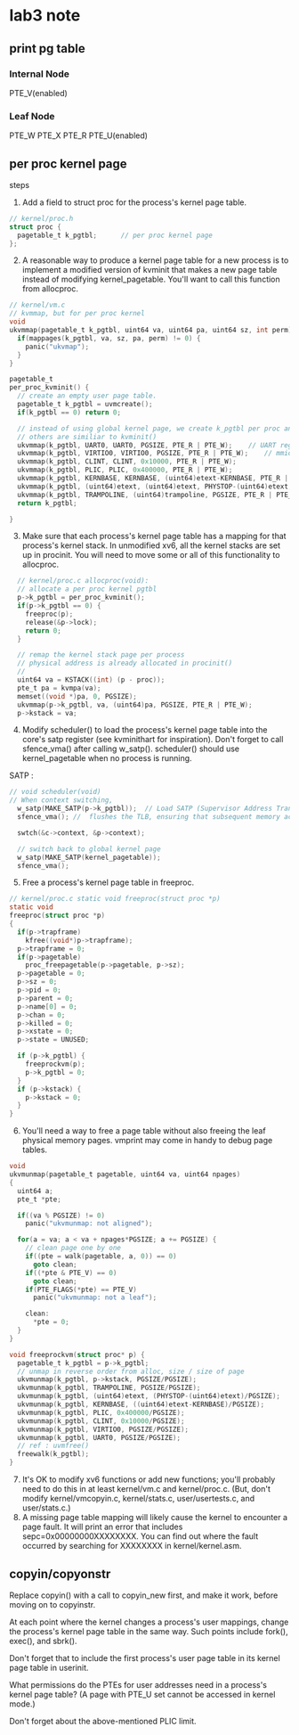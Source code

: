 # lab3 note

## print pg table

### Internal Node
  PTE_V(enabled)

### Leaf Node
  PTE_W PTE_X PTE_R PTE_U(enabled)

## per proc kernel page
steps

1. Add a field to struct proc for the process's kernel page table.
```c
// kernel/proc.h
struct proc {
  pagetable_t k_pgtbl;      // per proc kernel page
};
```
2. A reasonable way to produce a kernel page table for a new process is to implement a modified version of kvminit that makes a new page table instead of modifying kernel_pagetable. You'll want to call this function from allocproc.
```c
// kernel/vm.c
// kvmmap, but for per proc kernel 
void
ukvmmap(pagetable_t k_pgtbl, uint64 va, uint64 pa, uint64 sz, int perm) {
  if(mappages(k_pgtbl, va, sz, pa, perm) != 0) {
    panic("ukvmap");
  }
}

pagetable_t 
per_proc_kvminit() {
  // create an empty user page table.
  pagetable_t k_pgtbl = uvmcreate();
  if(k_pgtbl == 0) return 0;

  // instead of using global kernel page, we create k_pgtbl per proc and use this to init
  // others are similiar to kvminit()
  ukvmmap(k_pgtbl, UART0, UART0, PGSIZE, PTE_R | PTE_W);    // UART register
  ukvmmap(k_pgtbl, VIRTIO0, VIRTIO0, PGSIZE, PTE_R | PTE_W);    // mmio disk interface
  ukvmmap(k_pgtbl, CLINT, CLINT, 0x10000, PTE_R | PTE_W);  
  ukvmmap(k_pgtbl, PLIC, PLIC, 0x400000, PTE_R | PTE_W);
  ukvmmap(k_pgtbl, KERNBASE, KERNBASE, (uint64)etext-KERNBASE, PTE_R | PTE_X);
  ukvmmap(k_pgtbl, (uint64)etext, (uint64)etext, PHYSTOP-(uint64)etext, PTE_R | PTE_W);
  ukvmmap(k_pgtbl, TRAMPOLINE, (uint64)trampoline, PGSIZE, PTE_R | PTE_X);  // high address of kernel
  return k_pgtbl;

}

```
3. Make sure that each process's kernel page table has a mapping for that process's kernel stack. In unmodified xv6, all the kernel stacks are set up in procinit. You will need to move some or all of this functionality to allocproc.

```c
  // kernel/proc.c allocproc(void):
  // allocate a per proc kernel pgtbl
  p->k_pgtbl = per_proc_kvminit();
  if(p->k_pgtbl == 0) {
    freeproc(p);
    release(&p->lock);
    return 0; 
  }

  // remap the kernel stack page per process
  // physical address is already allocated in procinit()
  // 
  uint64 va = KSTACK((int) (p - proc));
  pte_t pa = kvmpa(va);
  memset((void *)pa, 0, PGSIZE);
  ukvmmap(p->k_pgtbl, va, (uint64)pa, PGSIZE, PTE_R | PTE_W);
  p->kstack = va;

```

4. Modify scheduler() to load the process's kernel page table into the core's satp register (see kvminithart for inspiration). Don't forget to call sfence_vma() after calling w_satp().
scheduler() should use kernel_pagetable when no process is running.

SATP : 

```c
// void scheduler(void)
// When context switching, 
  w_satp(MAKE_SATP(p->k_pgtbl));  // Load SATP (Supervisor Address Translation and Protection) register with the page table of the current process.
  sfence_vma(); //  flushes the TLB, ensuring that subsequent memory accesses use the new page table entries.

  swtch(&c->context, &p->context);

  // switch back to global kernel page
  w_satp(MAKE_SATP(kernel_pagetable));
  sfence_vma();

```
5. Free a process's kernel page table in freeproc.

```c
// kernel/proc.c static void freeproc(struct proc *p)
static void
freeproc(struct proc *p)
{
  if(p->trapframe)
    kfree((void*)p->trapframe);
  p->trapframe = 0;
  if(p->pagetable)
    proc_freepagetable(p->pagetable, p->sz);
  p->pagetable = 0;
  p->sz = 0;
  p->pid = 0;
  p->parent = 0;
  p->name[0] = 0;
  p->chan = 0;
  p->killed = 0;
  p->xstate = 0;
  p->state = UNUSED;

  if (p->k_pgtbl) {
    freeprockvm(p);
    p->k_pgtbl = 0;
  }
  if (p->kstack) {
    p->kstack = 0;
  }
}
```
6. You'll need a way to free a page table without also freeing the leaf physical memory pages.
vmprint may come in handy to debug page tables.

```c
void
ukvmunmap(pagetable_t pagetable, uint64 va, uint64 npages)
{
  uint64 a;
  pte_t *pte;

  if((va % PGSIZE) != 0)
    panic("ukvmunmap: not aligned");

  for(a = va; a < va + npages*PGSIZE; a += PGSIZE) {
    // clean page one by one
    if((pte = walk(pagetable, a, 0)) == 0)
      goto clean;
    if((*pte & PTE_V) == 0)
      goto clean;
    if(PTE_FLAGS(*pte) == PTE_V)
      panic("ukvmunmap: not a leaf");

    clean:
      *pte = 0;
  }
}

void freeprockvm(struct proc* p) {
  pagetable_t k_pgtbl = p->k_pgtbl;
  // unmap in reverse order from alloc, size / size of page
  ukvmunmap(k_pgtbl, p->kstack, PGSIZE/PGSIZE);
  ukvmunmap(k_pgtbl, TRAMPOLINE, PGSIZE/PGSIZE);
  ukvmunmap(k_pgtbl, (uint64)etext, (PHYSTOP-(uint64)etext)/PGSIZE);
  ukvmunmap(k_pgtbl, KERNBASE, ((uint64)etext-KERNBASE)/PGSIZE);
  ukvmunmap(k_pgtbl, PLIC, 0x400000/PGSIZE);
  ukvmunmap(k_pgtbl, CLINT, 0x10000/PGSIZE);
  ukvmunmap(k_pgtbl, VIRTIO0, PGSIZE/PGSIZE);
  ukvmunmap(k_pgtbl, UART0, PGSIZE/PGSIZE);
  // ref : uvmfree()
  freewalk(k_pgtbl);
}
```

7. It's OK to modify xv6 functions or add new functions; you'll probably need to do this in at least kernel/vm.c and kernel/proc.c. (But, don't modify kernel/vmcopyin.c, kernel/stats.c, user/usertests.c, and user/stats.c.)
8. A missing page table mapping will likely cause the kernel to encounter a page fault. It will print an error that includes sepc=0x00000000XXXXXXXX. You can find out where the fault occurred by searching for XXXXXXXX in kernel/kernel.asm.


## copyin/copyonstr

Replace copyin() with a call to copyin_new first, and make it work, before moving on to copyinstr.

At each point where the kernel changes a process's user mappings, change the process's kernel page table in the same way. Such points include fork(), exec(), and sbrk().

Don't forget that to include the first process's user page table in its kernel page table in userinit.

What permissions do the PTEs for user addresses need in a process's kernel page table? (A page with PTE_U set cannot be accessed in kernel mode.)

Don't forget about the above-mentioned PLIC limit.